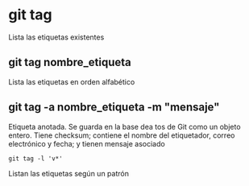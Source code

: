 # git tag
Lista las etiquetas existentes
## git tag nombre_etiqueta
Lista las etiquetas en orden alfabético

## git tag -a nombre_etiqueta -m "mensaje"
Etiqueta anotada. Se guarda en la base dea tos de Git como un objeto entero. Tiene checksum; contiene el nombre del etiquetador, correo electrónico y fecha; y tienen mensaje asociado

```
git tag -l 'v*'
```
Listan las etiquetas según un patrón
